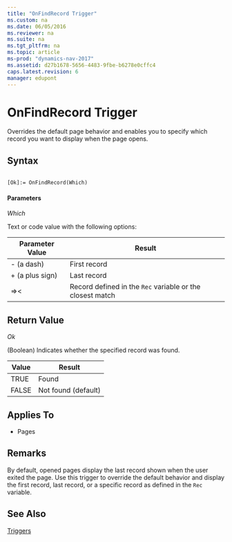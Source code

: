 ```yaml
---
title: "OnFindRecord Trigger"
ms.custom: na
ms.date: 06/05/2016
ms.reviewer: na
ms.suite: na
ms.tgt_pltfrm: na
ms.topic: article
ms-prod: "dynamics-nav-2017"
ms.assetid: d27b1678-5656-4483-9fbe-b6278e0cffc4
caps.latest.revision: 6
manager: edupont
---
```

# OnFindRecord Trigger
Overrides the default page behavior and enables you to specify which record you want to display when the page opens.  
  
## Syntax  
  
```  
  
[Ok]:= OnFindRecord(Which)  
```  
  
#### Parameters  
 *Which*  
  
 Text or code value with the following options:  
  
|Parameter Value|Result|  
|---------------------|------------|  
|\- \(a dash\)|First record|  
|\+ \(a plus sign\)|Last record|  
|\=\>\<|Record defined in the `Rec` variable or the closest match|  
  
## Return Value  
 *Ok*  
  
 \(Boolean\) Indicates whether the specified record was found.  
  
|Value|Result|  
|-----------|------------|  
|TRUE|Found|  
|FALSE|Not found \(default\)|  
  
## Applies To  
  
-   Pages  
  
## Remarks  
 By default, opened pages display the last record shown when the user exited the page. Use this trigger to override the default behavior and display the first record, last record, or a specific record as defined in the `Rec` variable.  
  
## See Also  
 [Triggers](Triggers.md)